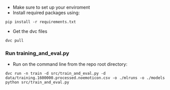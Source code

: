 
- Make sure to set up your enviroment
- Install required packages using:
```
pip install -r requirements.txt
```

- Get the dvc files
```
dvc pull
```
### Run training_and_eval.py

- Run on the command line from the repo root directory:
```
dvc run -n train -d src/train_and_eval.py -d data/training.1600000.processed.noemoticon.csv -o ./mlruns -o ./models python src/train_and_eval.py
```